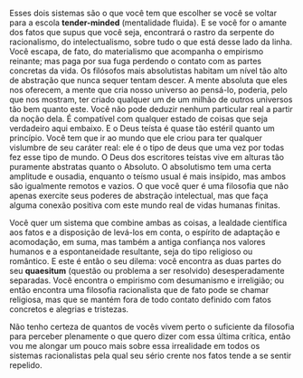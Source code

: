 Esses dois sistemas são o que você tem que escolher se você se voltar para a escola **tender-minded** (mentalidade fluida). E se você for o amante dos fatos que supus que você seja, encontrará o rastro da serpente do racionalismo, do intelectualismo, sobre tudo o que está desse lado da linha. Você escapa, de fato, do materialismo que acompanha o empirismo reinante; mas paga por sua fuga perdendo o contato com as partes concretas da vida. Os filósofos mais absolutistas habitam um nível tão alto de abstração que nunca sequer tentam descer. A mente absoluta que eles nos oferecem, a mente que cria nosso universo ao pensá-lo, poderia, pelo que nos mostram, ter criado qualquer um de um milhão de outros universos tão bem quanto este. Você não pode deduzir nenhum particular real a partir da noção dela. É compatível com qualquer estado de coisas que seja verdadeiro aqui embaixo. E o Deus teísta é quase tão estéril quanto um princípio. Você tem que ir ao mundo que ele criou para ter qualquer vislumbre de seu caráter real: ele é o tipo de deus que uma vez por todas fez esse tipo de mundo. O Deus dos escritores teístas vive em alturas tão puramente abstratas quanto o Absoluto. O absolutismo tem uma certa amplitude e ousadia, enquanto o teísmo usual é mais insípido, mas ambos são igualmente remotos e vazios. O que você quer é uma filosofia que não apenas exercite seus poderes de abstração intelectual, mas que faça alguma conexão positiva com este mundo real de vidas humanas finitas.

Você quer um sistema que combine ambas as coisas, a lealdade científica aos fatos e a disposição de levá-los em conta, o espírito de adaptação e acomodação, em suma, mas também a antiga confiança nos valores humanos e a espontaneidade resultante, seja do tipo religioso ou romântico. E este é então o seu dilema: você encontra as duas partes do seu **quaesitum** (questão ou problema a ser resolvido) desesperadamente separadas. Você encontra o empirismo com desumanismo e irreligião; ou então encontra uma filosofia racionalista que de fato pode se chamar religiosa, mas que se mantém fora de todo contato definido com fatos concretos e alegrias e tristezas.

Não tenho certeza de quantos de vocês vivem perto o suficiente da filosofia para perceber plenamente o que quero dizer com essa última crítica, então vou me alongar um pouco mais sobre essa irrealidade em todos os sistemas racionalistas pela qual seu sério crente nos fatos tende a se sentir repelido.